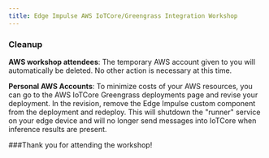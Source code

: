 ```yaml
---
title: Edge Impulse AWS IoTCore/Greengrass Integration Workshop
---
```


### Cleanup

**AWS workshop attendees**: The temporary AWS account given to you will automatically be deleted. No other action is necessary at this time. 

**Personal AWS Accounts**: To minimize costs of your AWS resources, you can go to the AWS IoTCore Greengrass deployments page and revise your deployment. In the revision, remove the Edge Impulse custom component from the deployment and redeploy. This will shutdown the "runner" service on your edge device and will no longer send messages into IoTCore when inference results are present. 


###Thank you for attending the workshop!  